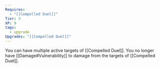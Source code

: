 ```yaml
---
Requires:
  - "[[Compelled Duel]]"
Tier: 3
XP: 9
tags:
  - upgrade
Upgrades: "[[Compelled Duel]]"
---
```

You can have multiple active targets of [[Compelled Duel]]. You no longer have [[Damage#Vulnerability]] to damage from the targets of [[Compelled Duel]].